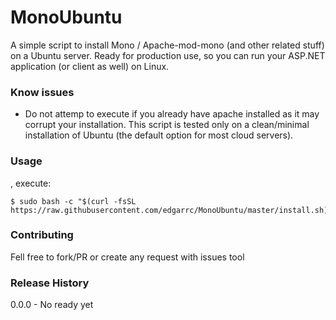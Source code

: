 MonoUbuntu
=========

A simple script to install Mono / Apache-mod-mono (and other related stuff) on a Ubuntu server. Ready for production use, so you can run your ASP.NET application (or client as well) on Linux.

### Know issues

- Do not attemp to execute if you already have apache installed as it may corrupt your installation. This script is tested only on a clean/minimal installation of Ubuntu (the default option for most cloud servers).

### Usage

, execute:

```shell
$ sudo bash -c "$(curl -fsSL https://raw.githubusercontent.com/edgarrc/MonoUbuntu/master/install.sh)$ 
```

### Contributing

Fell free to fork/PR or create any request with issues tool

### Release History

0.0.0 - No ready yet


